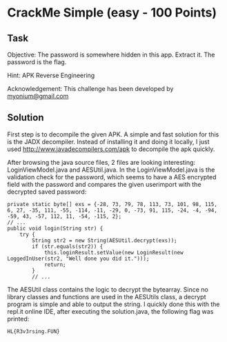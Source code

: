 # CrackMe Simple (easy - 100 Points)

## Task
Objective: The password is somewhere hidden in this app. Extract it. The password is the flag.

Hint: APK Reverse Engineering

Acknowledgement: This challenge has been developed by myonium@gmail.com

## Solution

First step is to decompile the given APK. A simple and fast solution for this is the JADX decompiler.
Instead of installing it and doing it locally, I just used http://www.javadecompilers.com/apk to decompile the
apk quickly.

After browsing the java source files, 2 files are looking interesting: LoginViewModel.java and AESUtil.java. In
the LoginViewModel.java is the validation check for the password, which seems to have a AES encrypted field with
the password and compares the given userimport with the decrypted saved password:

```
private static byte[] exs = {-28, 73, 79, 78, 113, 73, 101, 98, 115, 6, 27, -35, 111, -55, -114, -11, -29, 0, -73, 91, 115, -24, -4, -94, -59, 43, -57, 112, 11, -54, -115, 2};
// ...
public void login(String str) {
    try {
        String str2 = new String(AESUtil.decrypt(exs));
        if (str.equals(str2)) {
            this.loginResult.setValue(new LoginResult(new LoggedInUser(str2, "Well done you did it.")));
            return;
        }
        // ...
```

The AESUtil class contains the logic to decrypt the bytearray. Since no library classes and functions are used
in the AESUtils class, a decrypt program is simple and able to output the string. I quickly done this with the repl.it online IDE,
after executing the solution.java, the following flag was printed:

```
HL{R3v3rsing.FUN}
```
